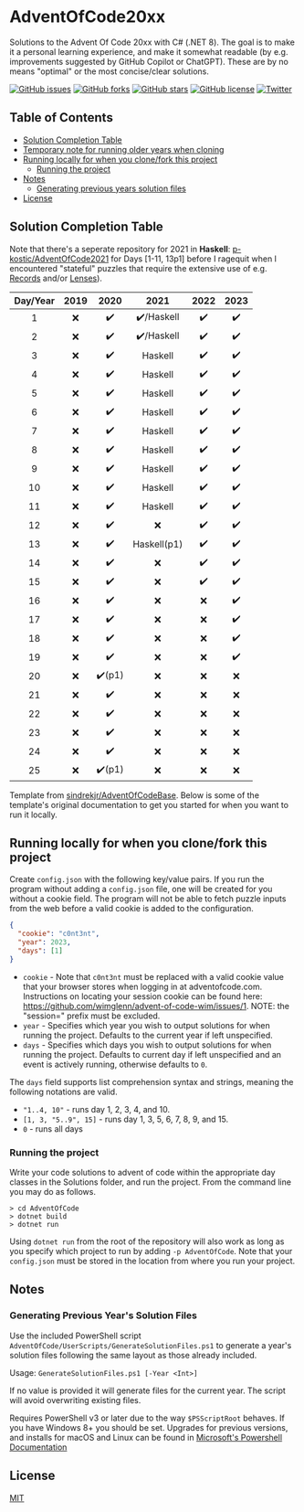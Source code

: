 


# AdventOfCode20xx
Solutions to the Advent Of Code 20xx with C# (.NET 8). The goal is to make it a personal learning experience, and make it somewhat readable (by e.g. improvements suggested by GitHub Copilot or ChatGPT). These are by no means "optimal" or the most concise/clear solutions.

[![GitHub issues](https://img.shields.io/github/issues/p-kostic/AdventOfCode20xx)](https://github.com/p-kostic/AdventOfCode20xx/issues)
[![GitHub forks](https://img.shields.io/github/forks/p-kostic/AdventOfCode20xx)](https://github.com/p-kostic/AdventOfCode20xx/network)
[![GitHub stars](https://img.shields.io/github/stars/p-kostic/AdventOfCode20xx)](https://github.com/p-kostic/AdventOfCode20xx/stargazers)
[![GitHub license](https://img.shields.io/github/license/p-kostic/AdventOfCode20xx)](https://github.com/p-kostic/AdventOfCode20xx/blob/master/LICENSE.md)
[![Twitter](https://img.shields.io/twitter/url?style=social&url=https%3A%2F%2Fgithub.com%2Fp-kostic%2FAdventOfCode20xx)](https://twitter.com/intent/tweet?text=Wow:&url=https%3A%2F%2Fgithub.com%2Fp-kostic%2FAdventOfCode20xx)

## Table of Contents
* [Solution Completion Table](https://github.com/p-kostic/AdventOfCode20xx#solution-completion-table)
* [Temporary note for running older years when cloning](https://github.com/p-kostic/AdventOfCode20xx#temporary-note-for-running-older-years-when-cloning)
* [Running locally for when you clone/fork this project](https://github.com/p-kostic/AdventOfCode20xx#running-locally-for-when-you-clonefork-this-project)
    * [Running the project](https://github.com/p-kostic/AdventOfCode20xx#running-the-project)
* [Notes](https://github.com/p-kostic/AdventOfCode20xx#notes)
    * [Generating previous years solution files](https://github.com/p-kostic/AdventOfCode20xx#generating-previous-years-solution-files)
* [License](https://github.com/p-kostic/AdventOfCode20xx#license)

## Solution Completion Table
Note that there's a seperate repository for 2021 in **Haskell**: [p-kostic/AdventOfCode2021](https://github.com/p-kostic/AdventOfCode2021) for Days [1-11, 13p1] before I ragequit when I encountered "stateful" puzzles that require the extensive use of e.g. [Records](https://en.wikibooks.org/wiki/Haskell/More_on_datatypes) and/or [Lenses](https://www.haskellforall.com/2013/05/program-imperatively-using-haskell.html)).

| Day/Year | 2019 | 2020   | 2021        |  2022  |  2023 |
|:--------:|:----:|:------:|:-----------:|:------:| :----:|
|     1    |  ❌ |  ✔️     |  ✔️/Haskell |   ✔️   |   ✔️   |
|     2    |  ❌ |  ✔️     |  ✔️/Haskell |   ✔️   |   ✔️  |
|     3    |  ❌ |  ✔️     |  Haskell    |   ✔️  |   ✔️  |
|     4    |  ❌ |  ✔️     |  Haskell    |   ✔️  |   ✔️  |
|     5    |  ❌ |  ✔️     |  Haskell    |   ✔️  |   ✔️  |
|     6    |  ❌ |  ✔️     |  Haskell    |   ✔️  |   ✔️  |
|     7    |  ❌ |  ✔️     |  Haskell    |   ✔️  |   ✔️  |
|     8    |  ❌ |  ✔️     |  Haskell    |   ✔️  |    ✔️  |
|     9    |  ❌ |  ✔️     |  Haskell    |   ✔️   |   ✔️  |
|    10    |  ❌ |  ✔️     |  Haskell    |   ✔️   |   ✔️  |
|    11    |  ❌ |  ✔️     |  Haskell    |   ✔️  |   ✔️  |
|    12    |  ❌ |  ✔️     |  ❌         |   ✔️  |   ✔️  |
|    13    |  ❌ |  ✔️     |  Haskell(p1)|   ✔️  |   ✔️  |
|    14    |  ❌ |  ✔️     |  ❌        |   ✔️  |   ✔️  |
|    15    |  ❌ |  ✔️     |  ❌        |   ✔️  |   ✔️  |
|    16    |  ❌ |  ✔️     |  ❌        |   ❌  |   ✔️  |
|    17    |  ❌ |  ✔️     |  ❌        |   ❌  |   ✔️  |
|    18    |  ❌ |  ✔️     |  ❌        |   ❌  |   ✔️  |
|    19    |  ❌ |  ✔️     |  ❌        |   ❌  |   ✔️  |
|    20    |  ❌ |  ✔️(p1) |  ❌        |   ❌  |   ❌  |
|    21    |  ❌ |  ✔️     |  ❌        |   ❌  |   ❌  |
|    22    |  ❌ |  ✔️     |  ❌        |   ❌  |   ❌  |
|    23    |  ❌ |  ✔️     |  ❌        |   ❌  |   ❌  |
|    24    |  ❌ |  ✔️     |  ❌        |   ❌  |   ❌  |
|    25    |  ❌ |  ✔️(p1) |  ❌        |   ❌  |   ❌  |

Template from [sindrekjr/AdventOfCodeBase](https://github.com/sindrekjr/AdventOfCodeBase). Below is some of the template's original documentation to get you started for when you want to run it locally. 

## Running locally for when you clone/fork this project 
Create `config.json` with the following key/value pairs. If you run the program without adding a `config.json` file, one will be created for you without a cookie field. The program will not be able to fetch puzzle inputs from the web before a valid cookie is added to the configuration. 
```json
{
  "cookie": "c0nt3nt",
  "year": 2023,
  "days": [1] 
}
```

*  `cookie` - Note that `c0nt3nt` must be replaced with a valid cookie value that your browser stores when logging in at adventofcode.com. Instructions on locating your session cookie can be found here: https://github.com/wimglenn/advent-of-code-wim/issues/1. NOTE: the "session=" prefix must be excluded. 
*  `year` - Specifies which year you wish to output solutions for when running the project. Defaults to the current year if left unspecified.
*  `days` - Specifies which days you wish to output solutions for when running the project. Defaults to current day if left unspecified and an event is actively running, otherwise defaults to `0`.

The `days` field supports list comprehension syntax and strings, meaning the following notations are valid.
* `"1..4, 10"` - runs day 1, 2, 3, 4, and 10.
* `[1, 3, "5..9", 15]` - runs day 1, 3, 5, 6, 7, 8, 9, and 15.
* `0` - runs all days

### Running the project
Write your code solutions to advent of code within the appropriate day classes in the Solutions folder, and run the project. From the command line you may do as follows.
```
> cd AdventOfCode
> dotnet build
> dotnet run
```
Using `dotnet run` from the root of the repository will also work as long as you specify which project to run by adding `-p AdventOfCode`. Note that your `config.json` must be stored in the location from where you run your project.

## Notes
### Generating Previous Year's Solution Files
Use the included PowerShell script `AdventOfCode/UserScripts/GenerateSolutionFiles.ps1` to generate a year's solution files following the same layout as those already included.

Usage: `GenerateSolutionFiles.ps1 [-Year <Int>]`

If no value is provided it will generate files for the current year. The script will avoid overwriting existing files.  

Requires PowerShell v3 or later due to the way `$PSScriptRoot` behaves. If you have Windows 8+ you should be set. Upgrades for previous versions, and installs for macOS and Linux can be found in [Microsoft's Powershell Documentation](https://docs.microsoft.com/en-us/powershell/scripting/install/installing-powershell?view=powershell-7.1)

## License
[MIT](https://github.com/p-kostic/AdventOfCode20xx/blob/master/LICENSE.md)

